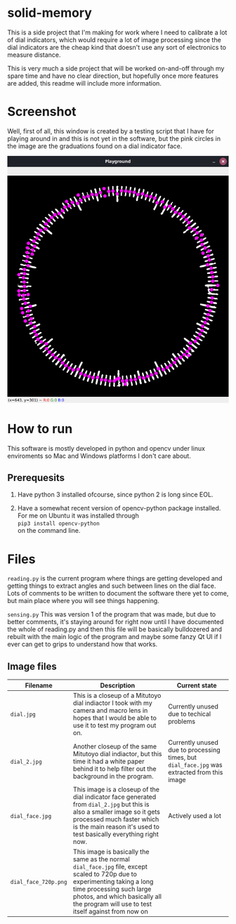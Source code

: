 # solid-memory
This is a side project that I'm making for work where I need to calibrate a lot of dial indicators, which would require a lot of image processing since the dial indicators are the cheap kind that doesn't use any sort of electronics to measure distance.

This is very much a side project that will be worked on-and-off through my spare time and have no clear direction, but hopefully once more features are added, this readme will include more information.

# Screenshot
Well, first of all, this window is created by a testing script that I have for playing around in and this is not yet in the software, but the pink circles in the image are the graduations found on a dial indicator face.

![Screenshot of testing software](./images/Testing_screenshot2022.png)

# How to run
This software is mostly developed in python and opencv under linux enviroments so Mac and Windows platforms I don't care about.

## Prerequesits
1. Have python 3 installed ofcourse, since python 2 is long since EOL.

2. Have a somewhat recent version of opencv-python package installed. For me on Ubuntu it was installed through  
`pip3 install opencv-python`  
on the command line.

# Files

`reading.py` is the current program where things are getting developed and getting things to extract angles and such between lines on the dial face. Lots of comments to be written to document the software there yet to come, but main place where you will see things happening.

`sensing.py` This was version 1 of the program that was made, but due to better comments, it's staying around for right now until I have documented the whole of reading.py and then this file will be basically bulldozered and rebuilt with the main logic of the program and maybe some fanzy Qt UI if I ever can get to grips to understand how that works.

## Image files

|Filename|Description|Current state|
|---|---|---|
|`dial.jpg`|This is a closeup of a Mitutoyo dial indiactor I took with my camera and macro lens in hopes that I would be able to use it to test my program out on.|Currently unused due to techical problems|
|`dial_2.jpg`|Another closeup of the same Mitutoyo dial indiactor, but this time it had a white paper behind it to help filter out the background in the program.|Currently unused due to processing times, but `dial_face.jpg` was extracted from this image|
|`dial_face.jpg`|This image is a closeup of the dial indicator face generated from `dial_2.jpg` but this is also a smaller image so it gets processed much faster which is the main reason it's used to test basically everything right now.|Actively used a lot|
|`dial_face_720p.png`|This image is basically the same as the normal `dial_face.jpg` file, except scaled to 720p due to experimenting taking a long time processing such large photos, and which basically all the program will use to test itself against from now on|